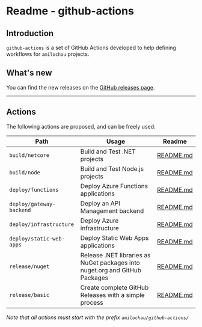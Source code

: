 # Readme - github-actions

## Introduction

`github-actions` is a set of GitHub Actions developed to help defining workflows for `amilochau` projects.

## What's new

You can find the new releases on the [GitHub releases page](https://github.com/amilochau/github-actions/releases).

---

## Actions

The following actions are proposed, and can be freely used:

| Path | Usage | Readme |
| ---- | ----- | ------ |
| `build/netcore` | Build and Test .NET projects | [README.md](./build/netcore/README.md) |
| `build/node` | Build and Test Node.js projects | [README.md](./build/node/README.md) |
| `deploy/functions` | Deploy Azure Functions applications | [README.md](./deploy/functions/README.md) |
| `deploy/gateway-backend` | Deploy an API Management backend | [README.md](./deploy/gateway-backend/README.md) |
| `deploy/infrastructure` | Deploy Azure infrastructure | [README.md](./deploy/infrastructure/README.md) |
| `deploy/static-web-apps` | Deploy Static Web Apps applications | [README.md](./deploy/static-web-apps/README.md) |
| `release/nuget` | Release .NET libraries as NuGet packages into nuget.org and GitHub Packages | [README.md](./release/nuget/README.md) |
| `release/basic` | Create complete GitHub Releases with a simple process | [README.md](./release/basic/README.md) |

*Note that all actions must start with the prefix `amilochau/github-actions/`*

